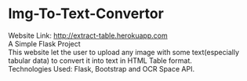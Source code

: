 # Img-To-Text-Convertor
Website Link: http://extract-table.herokuapp.com<br>
A Simple Flask Project<br>
This website let the user to upload any image with some text(especially tabular data) to convert it into text in HTML Table format.<br>
Technologies Used: Flask, Bootstrap and OCR Space API.
